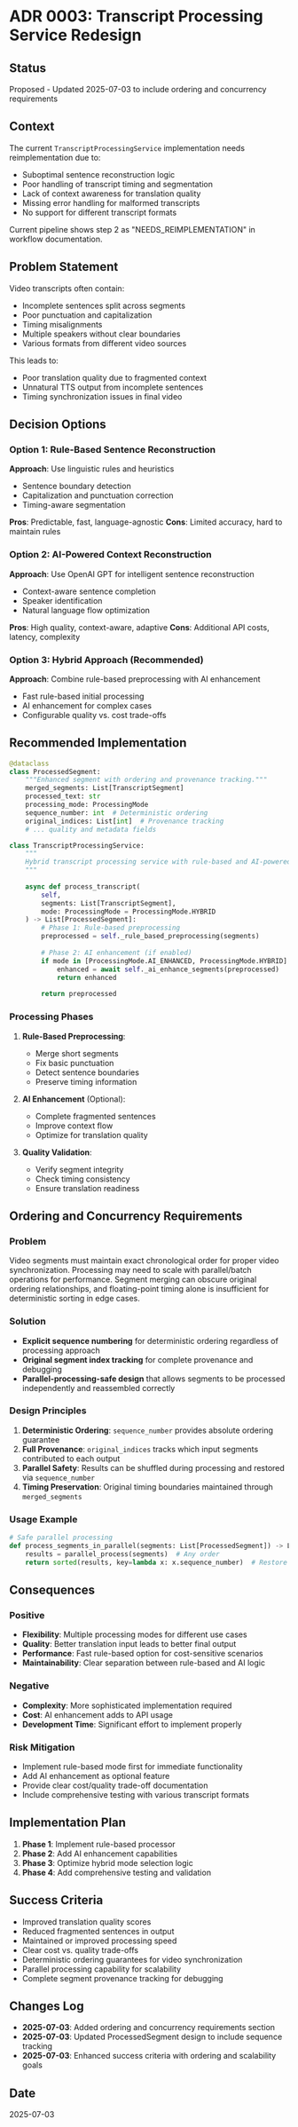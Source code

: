 # ADR 0003: Transcript Processing Service Redesign

## Status
Proposed - Updated 2025-07-03 to include ordering and concurrency requirements

## Context
The current `TranscriptProcessingService` implementation needs reimplementation due to:
- Suboptimal sentence reconstruction logic
- Poor handling of transcript timing and segmentation
- Lack of context awareness for translation quality
- Missing error handling for malformed transcripts
- No support for different transcript formats

Current pipeline shows step 2 as "NEEDS_REIMPLEMENTATION" in workflow documentation.

## Problem Statement
Video transcripts often contain:
- Incomplete sentences split across segments
- Poor punctuation and capitalization
- Timing misalignments
- Multiple speakers without clear boundaries
- Various formats from different video sources

This leads to:
- Poor translation quality due to fragmented context
- Unnatural TTS output from incomplete sentences
- Timing synchronization issues in final video

## Decision Options

### Option 1: Rule-Based Sentence Reconstruction
**Approach**: Use linguistic rules and heuristics
- Sentence boundary detection
- Capitalization and punctuation correction
- Timing-aware segmentation

**Pros**: Predictable, fast, language-agnostic
**Cons**: Limited accuracy, hard to maintain rules

### Option 2: AI-Powered Context Reconstruction
**Approach**: Use OpenAI GPT for intelligent sentence reconstruction
- Context-aware sentence completion
- Speaker identification
- Natural language flow optimization

**Pros**: High quality, context-aware, adaptive
**Cons**: Additional API costs, latency, complexity

### Option 3: Hybrid Approach (Recommended)
**Approach**: Combine rule-based preprocessing with AI enhancement
- Fast rule-based initial processing
- AI enhancement for complex cases
- Configurable quality vs. cost trade-offs

## Recommended Implementation

```python
@dataclass
class ProcessedSegment:
    """Enhanced segment with ordering and provenance tracking."""
    merged_segments: List[TranscriptSegment]
    processed_text: str
    processing_mode: ProcessingMode
    sequence_number: int  # Deterministic ordering
    original_indices: List[int]  # Provenance tracking
    # ... quality and metadata fields

class TranscriptProcessingService:
    """
    Hybrid transcript processing service with rule-based and AI-powered modes.
    """
    
    async def process_transcript(
        self, 
        segments: List[TranscriptSegment],
        mode: ProcessingMode = ProcessingMode.HYBRID
    ) -> List[ProcessedSegment]:
        # Phase 1: Rule-based preprocessing
        preprocessed = self._rule_based_preprocessing(segments)
        
        # Phase 2: AI enhancement (if enabled)
        if mode in [ProcessingMode.AI_ENHANCED, ProcessingMode.HYBRID]:
            enhanced = await self._ai_enhance_segments(preprocessed)
            return enhanced
            
        return preprocessed
```

### Processing Phases
1. **Rule-Based Preprocessing**:
   - Merge short segments
   - Fix basic punctuation
   - Detect sentence boundaries
   - Preserve timing information

2. **AI Enhancement** (Optional):
   - Complete fragmented sentences
   - Improve context flow
   - Optimize for translation quality

3. **Quality Validation**:
   - Verify segment integrity
   - Check timing consistency
   - Ensure translation readiness

## Ordering and Concurrency Requirements

### Problem
Video segments must maintain exact chronological order for proper video synchronization. Processing may need to scale with parallel/batch operations for performance. Segment merging can obscure original ordering relationships, and floating-point timing alone is insufficient for deterministic sorting in edge cases.

### Solution
- **Explicit sequence numbering** for deterministic ordering regardless of processing approach
- **Original segment index tracking** for complete provenance and debugging
- **Parallel-processing-safe design** that allows segments to be processed independently and reassembled correctly

### Design Principles
1. **Deterministic Ordering**: `sequence_number` provides absolute ordering guarantee
2. **Full Provenance**: `original_indices` tracks which input segments contributed to each output
3. **Parallel Safety**: Results can be shuffled during processing and restored via `sequence_number`
4. **Timing Preservation**: Original timing boundaries maintained through `merged_segments`

### Usage Example
```python
# Safe parallel processing
def process_segments_in_parallel(segments: List[ProcessedSegment]) -> List[ProcessedSegment]:
    results = parallel_process(segments)  # Any order
    return sorted(results, key=lambda x: x.sequence_number)  # Restore order
```

## Consequences

### Positive
- **Flexibility**: Multiple processing modes for different use cases
- **Quality**: Better translation input leads to better final output
- **Performance**: Fast rule-based option for cost-sensitive scenarios
- **Maintainability**: Clear separation between rule-based and AI logic

### Negative
- **Complexity**: More sophisticated implementation required
- **Cost**: AI enhancement adds to API usage
- **Development Time**: Significant effort to implement properly

### Risk Mitigation
- Implement rule-based mode first for immediate functionality
- Add AI enhancement as optional feature
- Provide clear cost/quality trade-off documentation
- Include comprehensive testing with various transcript formats

## Implementation Plan
1. **Phase 1**: Implement rule-based processor
2. **Phase 2**: Add AI enhancement capabilities  
3. **Phase 3**: Optimize hybrid mode selection logic
4. **Phase 4**: Add comprehensive testing and validation

## Success Criteria
- Improved translation quality scores
- Reduced fragmented sentences in output
- Maintained or improved processing speed
- Clear cost vs. quality trade-offs
- Deterministic ordering guarantees for video synchronization
- Parallel processing capability for scalability
- Complete segment provenance tracking for debugging

## Changes Log
- **2025-07-03**: Added ordering and concurrency requirements section
- **2025-07-03**: Updated ProcessedSegment design to include sequence tracking
- **2025-07-03**: Enhanced success criteria with ordering and scalability goals

## Date
2025-07-03